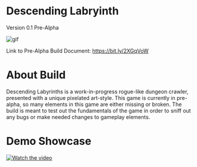 # Descending Labryinth 
Version 0.1 Pre-Alpha

![gif](https://drive.google.com/uc?export=view&id=1WvJxXut-CfI59O8OdA0_5nzgMWmZMdTO)

Link to Pre-Alpha Build Document: https://bit.ly/2XGqVoW

# About Build
Descending Labyrinths is a work-in-progress rogue-like dungeon crawler, presented with a unique pixelated art-style. This game is currently in pre-alpha, so many elements in this game are either missing or broken. The build is meant to test out the fundamentals of the game in order to sniff out any bugs or make needed changes to gameplay elements. 

# Demo Showcase

[![Watch the video](https://drive.google.com/uc?export=view&id=1I9vMIwGb2FK0RLR4fq0DBicd5Ebz7NGU)](https://drive.google.com/file/d/19wOt4qFzCiBrGTeKLnV4ZN0TDIlk6eTQ/view)
